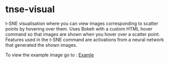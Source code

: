 # tnse-visual
t-SNE visualisation where you can view images corresponding to scatter points by hovering over them.
Uses Bokeh with a custom HTML hover command so that images are shown when you hover over a scatter point.
Features used in the t-SNE command are activations from a neural network that generated the shown images.

To view the example image go to : [Examle](https://cdn.rawgit.com/alexhepburn/tnse-visual/c4abfa19/tsneBokeh.html)

